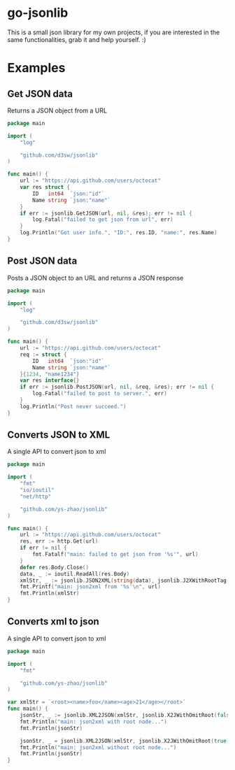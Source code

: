 # go-jsonlib
This is a small json library for my own projects, if you are interested in the same functionalities, grab it and help yourself. :)

# Examples

## Get JSON data
Returns a JSON object from a URL
```go
package main

import (
	"log"

	"github.com/d3sw/jsonlib"
)

func main() {
	url := "https://api.github.com/users/octocat"
	var res struct {
		ID   int64  `json:"id"`
		Name string `json:"name"`
	}
	if err := jsonlib.GetJSON(url, nil, &res); err != nil {
		log.Fatal("failed to get json from url", err)
	}
	log.Println("Got user info.", "ID:", res.ID, "name:", res.Name)
}
```

## Post JSON data
Posts a JSON object to an URL and returns a JSON response
```go
package main

import (
	"log"

	"github.com/d3sw/jsonlib"
)

func main() {
	url := "https://api.github.com/users/octocat"
	req := struct {
		ID   int64  `json:"id"`
		Name string `json:"name"`
	}{1234, "name1234"}
	var res interface{}
	if err := jsonlib.PostJSON(url, nil, &req, &res); err != nil {
		log.Fatal("failed to post to server.", err)
	}
	log.Println("Post never succeed.")
}
```

## Converts JSON to XML
A single API to convert json to xml
```go
package main

import (
	"fmt"
	"io/ioutil"
	"net/http"

	"github.com/ys-zhao/jsonlib"
)

func main() {
	url := "https://api.github.com/users/octocat"
	res, err := http.Get(url)
	if err != nil {
		fmt.Fatalf("main: failed to get json from '%s'", url)
	}
	defer res.Body.Close()
	data, _ := ioutil.ReadAll(res.Body)
	xmlStr, _ := jsonlib.JSON2XML(string(data), jsonlib.J2XWithRootTag("root"), jsonlib.J2XWithIndent(true, "", "  "))
	fmt.Printf("main: json2xml from '%s'\n", url)
	fmt.Println(xmlStr)
}
```

## Converts xml to json
A single API to convert json to xml
```go
package main

import (
	"fmt"

	"github.com/ys-zhao/jsonlib"
)

var xmlStr = `<root><name>foo</name><age>21</age></root>`
func main() {
	jsonStr, _ := jsonlib.XML2JSON(xmlStr, jsonlib.X2JWithOmitRoot(false), jsonlib.X2JWithIndent(true, "", "  "))
	fmt.Println("main: json2xml with root node...")
	fmt.Println(jsonStr)

	jsonStr, _ = jsonlib.XML2JSON(xmlStr, jsonlib.X2JWithOmitRoot(true), jsonlib.X2JWithIndent(true, "", "  "))
	fmt.Println("main: json2xml without root node...")
	fmt.Println(jsonStr)
}
```
